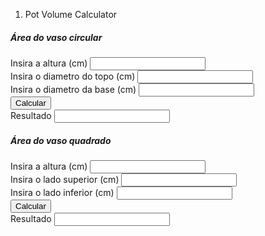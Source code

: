 <html lang="en" >
<head>
  <meta charset="UTF-8">
  <title>potVolCalculator</title>
  <meta name="viewport" content="width=device-width, initial-scale=1"><link rel='stylesheet' href='https://cdnjs.cloudflare.com/ajax/libs/bootstrap/5.0.2/css/bootstrap.min.css'><link rel="stylesheet" href="./style.css">

</head>
<body>
<!-- partial:index.partial.html -->
<div class="container">
  
  <nav aria-label="breadcrumb" class="marginator">
    <ol class="breadcrumb">
      <li class="breadcrumb-item active" aria-current="page">Pot Volume Calculator</li>
    </ol>
  </nav>
 
  <div class="card marginator">
    <div class="card-header">
      <h5 class="card-title">Área do vaso circular</h5>
    </div>
    <div class="card-body">
      <div class="form-group">
        <label for="roundPotHeightSelect">Insira a altura (cm)</label>
        <input class="form-control" id="roundPotHeightSelect"/>
      </div>
      <div class="form-group">
        <label for="roundPotDiameterSupSelect">Insira o diametro do topo (cm)</label>
        <input class="form-control" id="roundPotDiameterSupSelect"/>
      </div>
      <div class="form-group">
        <label for="roundPotDiameterInfSelect">Insira o diametro da base (cm)</label>
        <input class="form-control" id="roundPotDiameterInfSelect">
      </div>
      <button onclick="calcRoundPotVol()" class="btn btn-primary" style="margin-botton: 1rem;">Calcular</button>
    </div>
    <div class="card-footer">
      <label for="displayRoundResult">Resultado</label>
      <input class="form-control" id="displayRoundResult" readonly>
    </div>
  </div>
    
  <div class="card marginator">
    <div class="card-header">
      <h5 class="card-title">Área do vaso quadrado</h5>
    </div>
    <div class="card-body">
      <div class="form-group">
        <label for="squarePotHeightSelect">Insira a altura (cm)</label>
        <input class="form-control" id="squarePotHeightSelect"/>
      </div>
      <div class="form-group">
        <label for="squarePotSupSelect">Insira o lado superior (cm)</label>
        <input class="form-control" id="squarePotSupSelect"/>
      </div>
      <div class="form-group">
        <label for="squarePotInfSelect">Insira o lado inferior (cm)</label>
        <input class="form-control" id="squarePotInfSelect"/>
      </div>
      <button onclick="calcSquarePotVol()" class="btn btn-primary" style="margin-botton: 1rem;">Calcular</button>
    </div>
    <div class="card-footer">
      <label for="displaySquareResult">Resultado</label>
      <input class="form-control" id="displaySquareResult" readonly>
    </div>
  </div>
</div>
<!-- partial -->
  <script src='https://cdnjs.cloudflare.com/ajax/libs/bootstrap/5.1.2/js/bootstrap.min.js'></script>
<script src='https://cdnjs.cloudflare.com/ajax/libs/jquery/3.6.0/jquery.min.js'></script><script  src="./script.js"></script>

</body>
</html>
